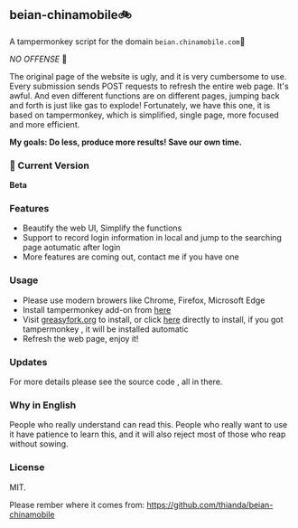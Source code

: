 ## beian-chinamobile:bike: 

A tampermonkey script for the domain `beian.chinamobile.com`:monkey:

*NO OFFENSE* :new_moon_with_face:

The original page of the website is ugly, and it is very cumbersome to use. Every submission sends POST requests to refresh the entire web page. It's awful. And even different functions are on different pages, jumping back and forth is just like gas to explode! Fortunately, we have this one, it is based on tampermonkey, which is simplified, single page, more focused and more efficient. 

**My goals:  Do less, produce more results! Save our own time.**

### :running: Current Version

**Beta**

### Features

- Beautify the web UI, Simplify the functions
- Support to record login information in local and jump to the searching page aotumatic after login
- More features are coming out, contact me if you have one

### Usage

- Please use modern browers like Chrome, Firefox, Microsoft Edge
- Install tampermonkey add-on from [here](http://tampermonkey.net/)
- Visit [greasyfork.org](https://greasyfork.org/scripts/369426/) to install, or click [here](https://greasyfork.org/scripts/369426-beian-chinamobile-beautifier/code/beian-chinamobile-beautifier.user.js) directly to install, if you got tampermonkey , it will be installed automatic
- Refresh the web page, enjoy it!

### Updates

For more details please see the source code , all in there.

### Why in English

People who really understand can read this. People who really want to use it have patience to learn this, and it will also reject most of those who reap without sowing.

### License

MIT.

Please rember where it comes from: <https://github.com/thianda/beian-chinamobile>